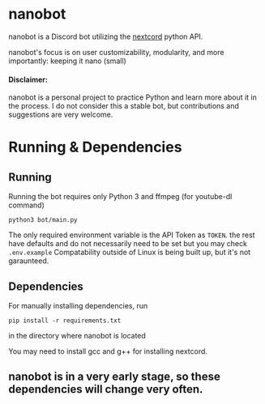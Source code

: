# nanobot
nanobot is a Discord bot utilizing the [nextcord](https://github.com/nextcord/nextcord) python API.

nanobot's focus is on user customizability, modularity, and more importantly: keeping it nano (small)


#### Disclaimer:
nanobot is a personal project to practice Python and learn more about it in the process. I do not consider this a stable bot, but contributions and suggestions are very welcome. 


# Running & Dependencies
## Running
Running the bot requires only Python 3 and ffmpeg (for youtube-dl command)
```
python3 bot/main.py
```

The only required environment variable is the API Token as `TOKEN`. the rest have defaults and do not necessarily need to be set but you may check `.env.example` 
Compatability outside of Linux is being built up, but it's not garaunteed.


## Dependencies
For manually installing dependencies, run 
```
pip install -r requirements.txt
```
in the directory where nanobot is located

You may need to install gcc and g++ for installing nextcord.


## nanobot is in a very early stage, so these dependencies will change very often.


